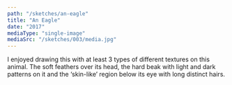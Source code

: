 ```yaml
---
path: "/sketches/an-eagle"
title: "An Eagle"
date: "2017"
mediaType: "single-image"
mediaSrc: "/sketches/003/media.jpg"
---
```


I enjoyed drawing this with at least 3 types of different textures on this animal. The soft feathers over its head, the hard beak with light and dark patterns on it and the ‘skin-like’ region below its eye with long distinct hairs.
